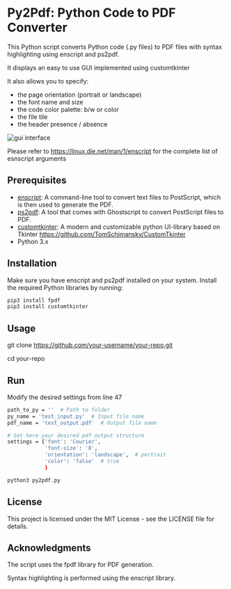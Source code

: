 # Py2Pdf: Python Code to PDF Converter 

This Python script converts Python code (.py files) to PDF files with syntax highlighting using enscript and ps2pdf.

It displays an easy to use GUI implemented using customtkinter 

It also allows you to specify:
- the page orientation (portrait or landscape)
- the font name and size
- the code color palette:  b/w or color
- the file tile
- the header presence / absence

![gui interface](http://url/to/img.png)

Please refer to https://linux.die.net/man/1/enscript for the complete list of esnscript arguments

## Prerequisites

- [enscript](https://www.gnu.org/software/enscript/): A command-line tool to convert text files to PostScript, which is then used to generate the PDF.
- [ps2pdf](https://www.ghostscript.com/doc/current/Ps2pdf.htm): A tool that comes with Ghostscript to convert PostScript files to PDF.
- [customtkinter](...): A modern and customizable python UI-library based on Tkinter https://github.com/TomSchimansky/CustomTkinter
- Python 3.x

## Installation

Make sure you have enscript and ps2pdf installed on your system. Install the required Python libraries by running:

```bash
pip3 install fpdf
pip3 install customtkinter
```

## Usage
git clone https://github.com/your-username/your-repo.git

cd your-repo

## Run

Modify the desired settings from line 47

```bash
path_to_py = ''  # Path to folder
py_name = 'test_input.py'  # Input file name
pdf_name = 'test_output.pdf'  # Output file name

# Set here your desired pdf output structure
settings = {'font': 'Courier',
            'font-size': '8',
            'orientation': 'landscape',  # portrait
            'color': 'false'  # true
            }
```
```bash
python3 py2pdf.py
```

## License
This project is licensed under the MIT License - see the LICENSE file for details.

## Acknowledgments
The script uses the fpdf library for PDF generation.

Syntax highlighting is performed using the enscript library.